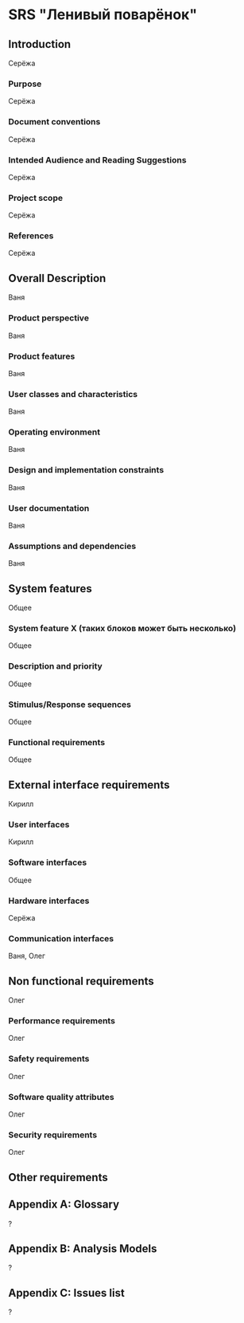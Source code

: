 # SRS "Ленивый поварёнок"

## Introduction
Серёжа
### Purpose
Серёжа
### Document conventions
Серёжа
### Intended Audience and Reading Suggestions
Серёжа
### Project scope
Серёжа
### References
Серёжа
## Overall Description
Ваня
### Product perspective
Ваня
### Product features
Ваня
### User classes and characteristics
Ваня
### Operating environment
Ваня
### Design and implementation constraints
Ваня
### User documentation
Ваня
### Assumptions and dependencies
Ваня
## System features
Общее
### System feature X (таких блоков может быть несколько)
Общее
### Description and priority
Общее
### Stimulus/Response sequences
Общее
### Functional requirements
Общее
## External interface requirements
Кирилл
### User interfaces
Кирилл
### Software interfaces
Общее
### Hardware interfaces
Серёжа
### Communication interfaces
Ваня, Олег
## Non functional requirements
Олег
### Performance requirements
Олег
### Safety requirements
Олег
### Software quality attributes
Олег
### Security requirements
Олег
## Other requirements

## Appendix A: Glossary
?
## Appendix B: Analysis Models
?
## Appendix C: Issues list
?